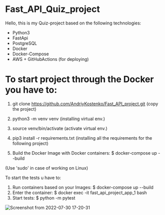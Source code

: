 # Fast_API_Quiz_project

Hello, this is my Quiz-project based on the following technologies:

 - Python3
 - FastApi
 - PostgreSQL
 - Docker
 - Docker-Compose
 - AWS + GitHubActions (for deploying)



# To start project through the Docker you have to:

1) git clone https://github.com/AndriyKostenko/Fast_API_project.git (copy the project)

2) python3 -m venv venv (installing virtual env.)

3) source venv/bin/activate (activate virtual env.)

4) pip3 install -r requirements.txt (installing all the requirements for the following project)
 
5) Build the Docker Image with Docker containers:
    $ docker-compose up --build

(Use 'sudo' in case of working on Linux)

To start the tests u have to:

1) Run containers based on your Images:
    $ docker-compose up --build
2) Enter the container:
    $ docker exec -it fast_api_project_app_1 bash
3) Start tests:
    $ python -m pytest

![Screenshot from 2022-07-30 17-20-31](https://user-images.githubusercontent.com/91188777/181919480-cccf19b3-b297-4411-9edb-75600426686a.png)


